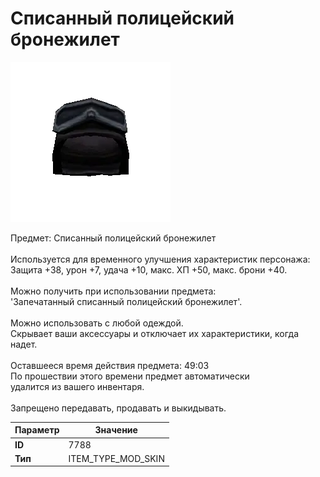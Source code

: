 # Списанный полицейский бронежилет

![Item Image](../img/7788.webp?raw=true)

Предмет: Списанный полицейский бронежилет<br><br>Используется для временного улучшения характеристик персонажа:<br>Защита +38, урон +7, удача +10, макс. ХП +50, макс. брони +40.<br><br>Можно получить при использовании предмета:<br>'Запечатанный списанный полицейский бронежилет'.<br><br>Можно использовать с любой одеждой.<br>Скрывает ваши аксессуары и отключает их характеристики, когда надет.<br><br>Оставшееся время действия предмета: 49:03<br>По прошествии этого времени предмет автоматически<br>удалится из вашего инвентаря.<br><br>Запрещено передавать, продавать и выкидывать.


| Параметр | Значение |
|----------|----------|
| **ID** | 7788 |
| **Тип** | ITEM_TYPE_MOD_SKIN |

